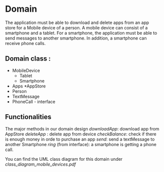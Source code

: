 # Domain 
The application must be able to download and delete apps from an app store for a Mobile device of a person. A mobile device can consist of a smartphone and a tablet.
For a smartphone, the application must be able to send messages to another smartphone. In addition, a smartphone can receive phone calls.


## Domain class :
* MobileDevice
    * Tablet 
    * Smartphone
* Apps 
    *AppStore
* Person
* TextMessage
* PhoneCall - interface

## Functionalities 
The major methods in our domain design 
*downloadApp*: download app from AppStore
*deleteApp* : delete app from device
*checkBalance*: check if there is enough money in orde to purchase an app
*send*: send a textMessage to another Smartphone
*ring* (from interface): a smartphone is getting a phone call.

You can find the UML class diagram for this domain under *class_diagram_mobile_devices.pdf* 



